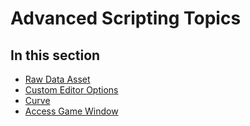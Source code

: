 # Advanced Scripting Topics

## In this section

* [Raw Data Asset](raw-data-asset.md)
* [Custom Editor Options](custom-editor-options.md)
* [Curve](curve.md)
* [Access Game Window](access-game-window.md)
